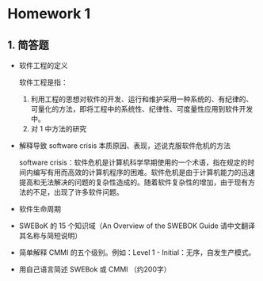# Homework 1

## 1. 简答题
* 软件工程的定义

    软件工程是指：

    1. 利用工程的思想对软件的开发、运行和维护采用一种系统的、有纪律的、可量化的方法，即将工程中的系统性、纪律性、可度量性应用到软件开发中。
    2. 对 1 中方法的研究
* 解释导致 software crisis 本质原因、表现，述说克服软件危机的方法

    software crisis：软件危机是计算机科学早期使用的一个术语，指在规定的时间内编写有用而高效的计算机程序的困难。软件危机是由于计算机能力的迅速提高和无法解决的问题的复杂性造成的。随着软件复杂性的增加，由于现有方法的不足，出现了许多软件问题。

* 软件生命周期
* SWEBoK 的 15 个知识域（An Overview of the SWEBOK Guide 请中文翻译其名称与简短说明）
* 简单解释 CMMI 的五个级别。例如：Level 1 - Initial：无序，自发生产模式。
* 用自己语言简述 SWEBok 或 CMMI （约200字）
